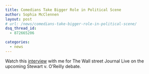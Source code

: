 ```yaml
---
title: Comedians Take Bigger Role in Political Scene
author: Sophia McClennen
layout: post
# url: /news/comedians-take-bigger-role-in-political-scene/
dsq_thread_id:
  - 872665206

categories: 
  - news
---
```

Watch this [interview][1] with me for The Wall street Journal Live on the upcoming Stewart v. O’Reilly debate.

 [1]: https://live.wsj.com/#!72831C95-BEBB-400C-B8BD-5BF931ECB961